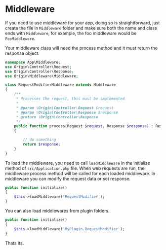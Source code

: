 # Middleware

If you need to use middleware for your app, doing so is straightforward, just create the file in `Middleware` folder and make sure both the name and class ends with `Middleware`, for example, the foo middleware would be `FooMiddleware`.

Your middleware class will need the process method and it must return the response object.

```php
namespace App\Middleware;
use Origin\Controller\Request;
use Origin\Controller\Response;
use Origin\Middleware\Middleware;

class RequestModifierMiddleware extends Middleware
{
    /**
     * Processes the request, this must be implemented
     *
     * @param \Origin\Controller\Request $request
     * @param \Origin\Controller\Response $response
     * @return \Origin\Controller\Response
     */
    public function process(Request $request, Response $response) : Response
    {

        // do something
        return $response;
    }
}
```

To load the middleware,  you need to call `loadMiddleware` in the initialize method of `src/Application.php` file. When web requests are run, the middleware process method will be called for each loaded middleware. In middleware you can modify the request data or set response.

```php
public function initialize()
{
    $this->loadMiddleware('RequestModifier');
}
```

You can also load middlewares from plugin folders.

```php
public function initialize()
{
    $this->loadMiddleware('MyPlugin.RequestModifier');
}
```

Thats its.
